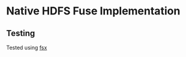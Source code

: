 # Native HDFS Fuse Implementation

## Testing

Tested using [fsx](http://svnweb.freebsd.org/base/head/tools/regression/fsx)
